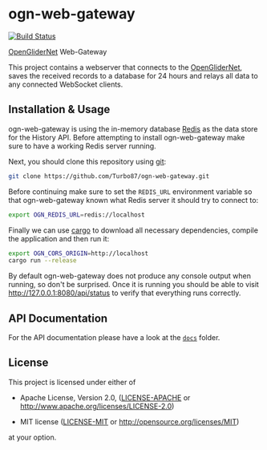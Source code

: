 ogn-web-gateway
==============================================================================

[![Build Status](https://travis-ci.org/Turbo87/ogn-web-gateway.svg?branch=master)](https://travis-ci.org/Turbo87/ogn-web-gateway)

[OpenGliderNet] Web-Gateway

[OpenGliderNet]: http://wiki.glidernet.org/

This project contains a webserver that connects to the [OpenGliderNet],
saves the received records to a database for 24 hours and relays all data to
any connected WebSocket clients.


Installation & Usage
------------------------------------------------------------------------------

ogn-web-gateway is using the in-memory database [Redis] as the data store for
the History API. Before attempting to install ogn-web-gateway make sure to
have a working Redis server running.

Next, you should clone this repository using [git]:

```bash
git clone https://github.com/Turbo87/ogn-web-gateway.git
```

Before continuing make sure to set the `REDIS_URL` environment variable so
that ogn-web-gateway known what Redis server it should try to connect to:

```bash
export OGN_REDIS_URL=redis://localhost
```

Finally we can use [cargo] to download all necessary dependencies, compile the
application and then run it:

```bash
export OGN_CORS_ORIGIN=http://localhost
cargo run --release
```

By default ogn-web-gateway does not produce any console output when running,
so don't be surprised. Once it is running you should be able to visit
<http://127.0.0.1:8080/api/status> to verify that everything runs correctly.

[Redis]: https://redis.io/
[git]: https://git-scm.com/
[cargo]: https://doc.rust-lang.org/cargo/


API Documentation
------------------------------------------------------------------------------

For the API documentation please have a look at the [`docs`](docs) folder.  


License
------------------------------------------------------------------------------

This project is licensed under either of

 - Apache License, Version 2.0, ([LICENSE-APACHE](LICENSE-APACHE) or
   <http://www.apache.org/licenses/LICENSE-2.0>)
   
 - MIT license ([LICENSE-MIT](LICENSE-MIT) or
   <http://opensource.org/licenses/MIT>)

at your option.
